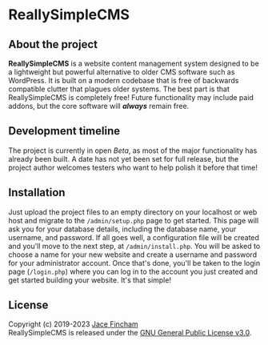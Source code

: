 # ReallySimpleCMS

## About the project
**ReallySimpleCMS** is a website content management system designed to be a lightweight but powerful alternative to older CMS software such as WordPress. It is built on a modern codebase that is free of backwards compatible clutter that plagues older systems. The best part is that ReallySimpleCMS is completely free! Future functionality may include paid addons, but the core software will ***always*** remain free.

## Development timeline
The project is currently in open *Beta*, as most of the major functionality has already been built. A date has not yet been set for full release, but the project author welcomes testers who want to help polish it before that time!

## Installation
Just upload the project files to an empty directory on your localhost or web host and migrate to the `/admin/setup.php` page to get started. This page will ask you for your database details, including the database name, your username, and password. If all goes well, a configuration file will be created and you'll move to the next step, at `/admin/install.php`. You will be asked to choose a name for your new website and create a username and password for your administrator account. Once that's done, you'll be taken to the login page (`/login.php`) where you can log in to the account you just created and get started building your website. It's that simple!

## License
Copyright (c) 2019-2023 [Jace Fincham](https://jacefincham.com/)<br>
ReallySimpleCMS is released under the [GNU General Public License v3.0](http://www.gnu.org/licenses/gpl-3.0.html).